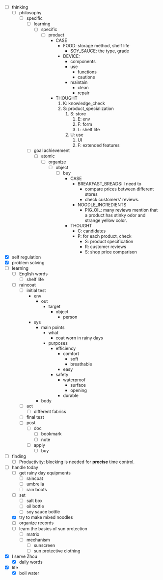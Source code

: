 - [ ] thinking
    - [ ] philosophy
        - [ ] specific
            - [ ] learning
                - [ ] specific
                    - [ ] product
                        - CASE
                            - FOOD: storage method, shelf life
                                - SOY_SAUCE: the type, grade
                            - DEVICE: 
                                - components
                                - use
                                    - functions
                                    - cautions
                                - maintain
                                    - clean
                                    - repair
                        - THOUGHT
                            1. K: knowledge_check
                            2. S: product_specialization
                                1. S: store
                                    1. E: env
                                    2. F: form
                                    3. L: shelf life 
                                2. U: use
                                    1. UI
                                    2. F: extended features
            - [ ] goal achievement
                - [ ] atomic
                    - [ ] organize
                        - [ ] object
                            - [ ] buy
                                - CASE
                                    - BREAKFAST_BREADS: I need to 
                                        - compare prices between different stores
                                        - check customers' reviews.
                                    - NOODLE_INGREDIENTS
                                        - PIG_OIL: many reviews mention that a product has stinky odor and strange yellow color.
                                - THOUGHT
                                    - C: candidates
                                    - P: for each product, check
                                        - S: product specification
                                        - R: customer reviews
                                        - S: shop price comparison
- [x] self regulation
- [x] problem solving
- [ ] learning
    - [ ] English words
        - [ ] shelf life
    - [ ] raincoat
        - [ ] initial test
            - env
                - out
                    - target
                        - object
                            - person
            - sys
                - main points
                    - what
                        - coat worn in rainy days
                    - purposes
                        - efficiency
                            - comfort
                                - soft
                                - breathable
                            - easy
                        - safety
                            - waterproof
                                - surface
                                - opening
                            - durable
                - body
        - [ ] act
            - [ ] different fabrics 
        - [ ] final test
        - [ ] post
            - [ ] doc
                - [ ] bookmark
                - [ ] note
            - [ ] apply
                - [ ] buy
- [ ] finding
    - [ ] Productivity: blocking is needed for **precise** time control.  
- [ ] handle today
    - [ ] get rainy day equipments
        - [ ] raincoat
        - [ ] umbrella
        - [ ] rain boots
    - [ ] set
        - [ ] salt box
        - [ ] oil bottle
        - [ ] soy sauce bottle
    - [x] try to make mixed noodles
    - [ ] organize records
    - [ ] learn the basics of sun protection
        - [ ] matrix
        - [ ] mechanism
            - [ ] sunscreen
            - [ ] sun protective clothing
- [x] I serve Zhou
    - [x] daily words
- [x] life
    - [x] boil water